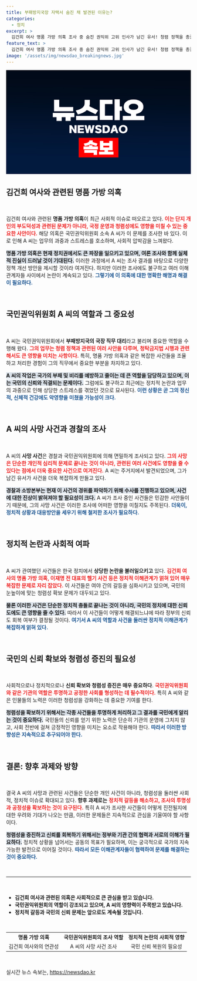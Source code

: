 ```yaml
---
title: 부패방지국장 자택서 숨진 채 발견된 이유는?
categories:
  - 정치
excerpt: >
  김건희 여사 명품 가방 의혹 조사 중 숨진 권익위 고위 인사가 남긴 유서! 청렴 정책을 총괄하며 스트레스 호소한 A 씨의 안타까운 사연이 드러났다. 경찰이 사건 경위를 조사 중이다. 클릭하면 더 많은 details 확인 가능! 
feature_text: >
  김건희 여사 명품 가방 의혹 조사 중 숨진 권익위 고위 인사가 남긴 유서! 청렴 정책을 총괄하며 스트레스 호소한 A 씨의 안타까운 사연이 드러났다. 경찰이 사건 경위를 조사 중이다. 클릭하면 더 많은 details 확인 가능! 
image: '/assets/img/newsdao_breakingnews.jpg'
---
```


<p><img src="/assets/img/newsdao_breakingnews.jpg" alt="koreaapp 속보" /></p>

<h2 data-ke-size="size26">김건희 여사와 관련된 명품 가방 의혹</h2>

<p data-ke-size="size16">&nbsp;</p>  

<p>김건희 여사와 관련된 <b>명품 가방 의혹</b>이 최근 사회적 이슈로 떠오르고 있다. <b><span style="color: #ee2323;">이는 단지 개인의 부도덕성과 관련된 문제가 아니라, 국정 운영과 청렴성에도 영향을 미칠 수 있는 중요한 사안이다.</span></b> 해당 의혹은 국민권익위원회 소속 A 씨가 이 문제를 조사한 바 있다. 이로 인해 A 씨는 업무의 과중과 스트레스를 호소하며, 사회적 압박감을 느껴왔다.</p>

<p><b><span style="background-color: #21538527;">명품 가방 의혹은 현재 정치권에서도 큰 파장을 일으키고 있으며, 여론 조사와 함께 실체적 진실이 드러날 것이 기대된다.</span></b> 이러한 과정에서 A 씨는 조사 결과를 바탕으로 다양한 정책 개선 방안을 제시할 것이라 여겨진다. 하지만 이러한 조사에도 불구하고 여러 이해관계자들 사이에서 논란이 계속되고 있다. <b><span style="color: #1a5490;">그렇기에 이 의혹에 대한 명확한 해명과 해결이 필요하다.</span></b></p>

<p data-ke-size="size16">&nbsp;</p>

<h2 data-ke-size="size26">국민권익위원회 A 씨의 역할과 그 중요성</h2>

<p data-ke-size="size16">&nbsp;</p>  

<p>A 씨는 국민권익위원회에서 <b>부패방지국의 국장 직무 대리</b>라고 불리며 중요한 역할을 수행해 왔다. <b><span style="color: #ee2323;">그의 업무는 청렴 정책과 관련된 여러 사안을 다루며, 청탁금지법 시행과 관련해서도 큰 영향을 미치는 사항이다.</span></b> 특히, 명품 가방 의혹과 같은 복잡한 사건들을 조율하고 처리한 경험이 그의 직무에서 중요한 부분을 차지하고 있다.</p>

<p><b><span style="background-color: #21538527;">A 씨의 작업은 국가의 부패 및 비리를 예방하고 줄이는 데 큰 역할을 담당하고 있으며, 이는 국민의 신뢰와 직결되는 문제이다.</span></b> 그럼에도 불구하고 최근에는 정치적 논란과 업무의 과중으로 인해 상당한 스트레스를 겪었던 것으로 묘사된다. <b><span style="color: #1a5490;">이런 상황은 곧 그의 정신적, 신체적 건강에도 악영향을 미쳤을 가능성이 크다.</span></b></p>

<p data-ke-size="size16">&nbsp;</p>

<h2 data-ke-size="size26">A 씨의 사망 사건과 경찰의 조사</h2>

<p data-ke-size="size16">&nbsp;</p>  

<p>A 씨의 <b>사망 사건</b>은 경찰과 국민권익위원회에 의해 면밀하게 조사되고 있다. <b><span style="color: #ee2323;">그의 사망은 단순한 개인적 심리적 문제로 끝나는 것이 아니라, 관련된 여러 사건에도 영향을 줄 수 있다는 점에서 더욱 중요한 사건으로 여겨진다.</span></b> A 씨는 주거지에서 발견되었으며, 그가 남긴 유서가 사건을 더욱 복잡하게 만들고 있다.</p>

<p><b><span style="background-color: #21538527;">경찰과 소방본부는 현재 이 사건의 경위를 파악하기 위해 수사를 진행하고 있으며, 사건에 대한 진상이 밝혀져야 할 필요성이 크다.</span></b> A 씨가 조사 중인 사건들은 민감한 사안들이기 때문에, 그의 사망 사건은 이러한 조사에 어떠한 영향을 미칠지도 주목된다. <b><span style="color: #1a5490;">더욱이, 정치적 상황과 대응방안을 세우기 위해 철저한 조사가 필요하다.</span></b></p>

<p data-ke-size="size16">&nbsp;</p>

<h2 data-ke-size="size26">정치적 논란과 사회적 여파</h2>

<p data-ke-size="size16">&nbsp;</p>  

<p>A 씨가 관여했던 사건들은 한국 정치에서 <b>상당한 논란을 불러일으키고</b> 있다. <b><span style="color: #ee2323;">김건희 여사의 명품 가방 의혹, 이재명 전 대표의 헬기 사건 등은 정치적 이해관계가 얽혀 있어 매우 복잡한 문제로 자리 잡았다.</span></b> 이 사건들은 여야 간의 갈등을 심화시키고 있으며, 국민의 눈높이에 맞는 청렴성 확보 문제가 대두되고 있다.</p>

<p><b><span style="background-color: #21538527;">물론 이러한 사건은 단순한 정치적 충돌로 끝나는 것이 아니라, 국민의 정치에 대한 신뢰도에도 큰 영향을 줄 수 있다.</span></b> 따라서 이 사건들이 어떻게 해결되느냐에 따라 정부의 신뢰도 회복 여부가 결정될 것이다. <b><span style="color: #1a5490;">여기서 A 씨의 역할과 사건을 둘러싼 정치적 이해관계가 복잡하게 얽혀 있다.</span></b></p>

<p data-ke-size="size16">&nbsp;</p>

<h2 data-ke-size="size26">국민의 신뢰 확보와 청렴성 증진의 필요성</h2>

<p data-ke-size="size16">&nbsp;</p>  

<p>사회적으로나 정치적으로나 <b>신뢰 확보와 청렴성 증진은 매우 중요하다</b>. <b><span style="color: #ee2323;">국민권익위원회와 같은 기관의 역할은 투명하고 공정한 사회를 형성하는 데 필수적이다.</span></b> 특히 A 씨와 같은 인물들의 노력은 이러한 청렴성을 강화하는 데 중요한 기여를 한다.</p>

<p><b><span style="background-color: #21538527;">청렴성을 확보하기 위해서는 각종 사건들을 투명하게 처리하고 그 결과를 국민에게 알리는 것이 중요하다.</span></b> 국민들의 신뢰를 얻기 위한 노력은 단순히 기관의 운영에 그치지 않고, 사회 전반에 걸쳐 긍정적인 영향을 미치는 요소로 작용해야 한다. <b><span style="color: #1a5490;">따라서 이러한 방향성은 지속적으로 추구되어야 한다.</span></b></p>

<p data-ke-size="size16">&nbsp;</p>

<h2 data-ke-size="size26">결론: 향후 과제와 방향</h2>

<p data-ke-size="size16">&nbsp;</p>  

<p>결국 A 씨의 사망과 관련된 사건들은 단순한 개인 사건이 아니라, 청렴성을 둘러싼 사회적, 정치적 이슈로 확대되고 있다. <b>향후 과제로는</b> <b><span style="color: #ee2323;">정치적 갈등을 해소하고, 조사의 투명성과 공정성을 확보하는 것이 요구된다.</span></b> 특히 A 씨가 조사한 사건들이 어떻게 진전될지에 대한 우려와 기대가 나오는 만큼, 이러한 문제들은 지속적으로 관심을 기울여야 할 사항이다.</p>

<p><b><span style="background-color: #21538527;">청렴성을 증진하고 신뢰를 회복하기 위해서는 정부와 기관 간의 협력과 서로의 이해가 필요하다.</span></b> 정치적 상황을 넘어서는 공동의 목표가 필요하며, 이는 궁극적으로 국가의 지속 가능한 발전으로 이어질 것이다. <b><span style="color: #1a5490;">따라서 모든 이해관계자들이 협력하여 문제를 해결하는 것이 중요하다.</span></b></p>

<p data-ke-size="size16">&nbsp;</p>

<hr />

<p data-ke-size="size16">&nbsp;</p>  

<ul>
    <li><b>김건희 여사과 관련된 의혹은 사회적으로 큰 관심을 받고 있습니다.</b></li>
    <li><b>국민권익위원회의 역할이 강조되고 있으며, A 씨의 영향력이 주목받고 있습니다.</b></li>
    <li><b>정치적 갈등과 국민의 신뢰 문제는 앞으로도 계속될 것입니다.</b></li>
</ul>

<p data-ke-size="size16">&nbsp;</p>

<table style="width: 100%; border-collapse: collapse;">
    <tbody>
        <tr>
            <td style="text-align: center; height: 17px;"><b>명품 가방 의혹</b></td>
            <td style="text-align: center; height: 17px;"><b>국민권익위원회의 조사 역할</b></td>
            <td style="text-align: center; height: 17px;"><b>정치적 논란의 사회적 영향</b></td>
        </tr>
        <tr>
            <td style="text-align: center; height: 17px;">김건희 여사와의 연관성</td>
            <td style="text-align: center; height: 17px;">A 씨의 사망 사건 조사</td>
            <td style="text-align: center; height: 17px;">국민 신뢰 복원의 필요성</td>
        </tr>
    </tbody>
</table>

<p data-ke-size="size16">&nbsp;</p>
실시간 뉴스 속보는, <a href="https://newsdao.kr" rel="dofollow">https://newsdao.kr</a>


